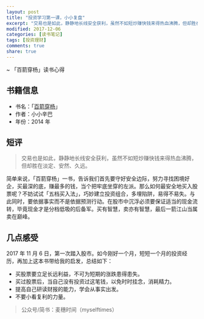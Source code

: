 ```yaml
---
layout: post
title: "投资学习第一课，小小复盘"
excerpt: "交易也是如此，静静地长线安全获利，虽然不如短炒赚快钱来得热血沸腾，但却胜在淡定、安然、久远。"
modified: 2017-12-06
categories: [读书笔记]
tags: [投资理财]
comments: true
share: true
---
```


~ 「百箭穿杨」读书心得

## 书籍信息

- 书名：「[百箭穿杨](https://book.douban.com/subject/25885180/)」
- 作者：小小辛巴
- 年份：2014 年

## 短评

> 交易也是如此，静静地长线安全获利，虽然不如短炒赚快钱来得热血沸腾，但却胜在淡定、安然、久远。

简单来说，「百箭穿杨」一书，告诉我们首先要守好安全边际，努力寻找困境好企，买最深的底，赚最多的钱，当个把牢底坐穿的左派。那么如何最安全地买入股票呢？不妨试试「五档买入法」，巧妙建立投资组合，多埋陷阱，易得不易失。与此同时，要依据事实而不是依据预测行动。在股市中沉浮必须要保证适当的现金流转，毕竟现金才是分档低吸的后备军。买有智慧，卖亦有智慧，最后一箭江山当属卖在巅峰。

## 几点感受

2017 年 11 月 6 日，第一次踏入股市。如今刚好一个月，短短一个月的投资经历，再加上这本书带给我的启发，总结如下：

- 买股票要立足长远利益，不可为短期的涨跌患得患失。
- 买过股票后，当自己没有投资过这笔钱，以免时时挂念，消耗精力。
- 提高自己研读财报的能力，学会从事实出发。
- 不要小看复利的力量。

> 公众号/简书：麦穗时间（myselftimes）